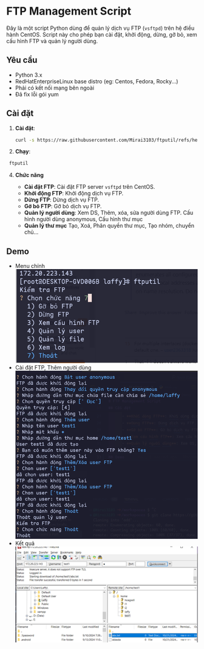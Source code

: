 

# FTP Management Script

Đây là một script Python dùng để quản lý dịch vụ FTP (`vsftpd`) trên hệ điều hành CentOS. Script này cho phép bạn cài đặt, khởi động, dừng, gỡ bỏ, xem cấu hình FTP và quản lý người dùng.

## Yêu cầu

- Python 3.x
- RedHatEnterpriseLinux base distro (eg: Centos, Fedora, Rocky...)
- Phải có kết nối mạng bên ngoài
- Đã fix lỗi gói yum
## Cài đặt

1. **Cài đặt**:
   ```bash
   curl -s https://raw.githubusercontent.com/Mirai3103/ftputil/refs/heads/master/setup.sh | bash
   ```
2. **Chạy**:

  ```bash
   ftputil
   ```
4. **Chức năng**
   
      - **Cài đặt FTP**: Cài đặt FTP server `vsftpd` trên CentOS.
      - **Khởi động FTP**: Khởi động dịch vụ FTP.
      - **Dừng FTP**: Dừng dịch vụ FTP.
      - **Gỡ bỏ FTP**: Gỡ bỏ dịch vụ FTP.
      - **Quản lý người dùng**: Xem DS, Thêm, xóa, sửa người dùng FTP. Cấu hình người dùng anonymous, Cấu hình thư mục
      - **Quản lý thư mục** Tạo, Xoá, Phân quyền thư mục, Tạo nhóm, chuyển chủ...
   
## Demo
- Menu chính
![alt text](./images/image.png)
- Cài đặt FTP, Thêm người dùng
![alt text](./images/b2.png)
- Kết quả
![alt text](./images/rest.png)
